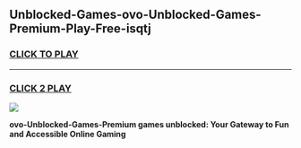 
## Unblocked-Games-ovo-Unblocked-Games-Premium-Play-Free-isqtj
<h3>
<a href="https://premium76.site?title=ovo-Unblocked-Games-Premium&ref=18A1">CLICK TO PLAY</a></h3>
<hr>

<h3>
<a href="https://premium76.site?title=ovo-Unblocked-Games-Premium&ref=18A1">CLICK 2 PLAY</a>
  
</h3>

<a href="https://premium76.site?title=ovo-Unblocked-Games-Premium&ref=18A1"><img src="https://clearcache.store/games.png"></a>


**ovo-Unblocked-Games-Premium games unblocked: Your Gateway to Fun and Accessible Online Gaming**
